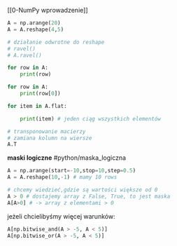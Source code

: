 [[0-NumPy wprowadzenie]]

```py
A = np.arange(20)
A = A.reshape(4,5)

# działanie odwrotne do reshape
# ravel()
# A.ravel()

for row in A:
	print(row)

for row in A:
	print(row[0])

for item in A.flat:

	print(item) # jeden ciąg wszystkich elementów

# transponowanie macierzy
# zamiana kolumn na wiersze
A.T


```


**maski logiczne**
#python/maska_logiczna
```py
A = np.arange(start=-10,stop=10,step=0.5)
A = A.reshape(10,-1) # mamy 10 rows

# chcemy wiedzieć,gdzie są wartości większe od 0
A > 0 # dostajemy array z False, True, to jest maska
A[A>0] # -> array z elementami > 0
```

jeżeli chcielibyśmy więcej warunków:
```py
A[np.bitwise_and(A > -5, A < 5)]
A[np.bitwise_or(A > -5, A < 5)]

```
